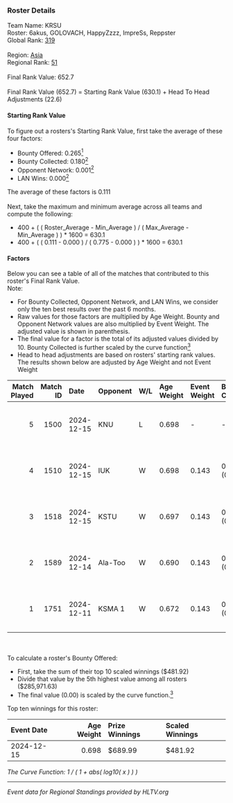### Roster Details<br />
Team Name: KRSU<br />
Roster: 6akus, GOLOVACH, HappyZzzz, ImpreSs, Reppster<br />
Global Rank: [319](../../standings_global_2025_02_28.md)<br />
<br />
Region: [Asia]( ../../standings_asia_2025_02_28.md)<br />
Regional Rank: [51]( ../../standings_asia_2025_02_28.md)<br />
<br />
Final Rank Value:  652.7<br />
<br />
Final Rank Value (652.7) = Starting Rank Value (630.1) + Head To Head Adjustments (22.6)<br />

#### Starting Rank Value<br />
To figure out a rosters's Starting Rank Value, first take the average of these four factors:<br />
- Bounty Offered: 0.265[<sup>1</sup>](#table2)
- Bounty Collected: 0.180[<sup>2</sup>](#table1)
- Opponent Network: 0.001[<sup>2</sup>](#table1)
- LAN Wins: 0.000[<sup>2</sup>](#table1)

The average of these factors is 0.111<br />
<br />
Next, take the maximum and minimum average across all teams and compute the following:<br />
- 400 + ( ( Roster_Average - Min_Average ) / ( Max_Average - Min_Average ) ) * 1600 = 630.1
- 400 + ( ( 0.111 - 0.000 ) / ( 0.775 - 0.000 ) ) * 1600 = 630.1


#### Factors<br />
Below you can see a table of all of the matches that contributed to this roster's Final Rank Value.<br />
Note:<br />

- For Bounty Collected, Opponent Network, and LAN Wins, we consider only the ten best results over the past 6 months.
- Raw values for those factors are multiplied by Age Weight. Bounty and Opponent Network values are also multiplied by Event Weight. The adjusted value is shown in parenthesis.
- The final value for a factor is the total of its adjusted values divided by 10. Bounty Collected is further scaled by the curve function[<sup>3</sup>](#curveFunction)
- Head to head adjustments are based on rosters' starting rank values. The results shown below are adjusted by Age Weight and not Event Weight
<span id="table1"></span><br />


| Match Played | Match ID | Date       | Opponent | W/L | Age Weight | Event Weight | Bounty Collected | Opponent Network | LAN Wins  | H2H Adj. | Roster                                        |
| -: | -: | :- | :- | :- | :- | :- | :- | :- | :- | -: | :- |
|            5 |     1500 | 2024-12-15 | KNU      | L   | 0.698      | -            | -                | -                | -         |   -10.88 | 6akus, GOLOVACH, HappyZzzz, ImpreSs, Reppster |
|            4 |     1510 | 2024-12-15 | IUK      | W   | 0.698      | 0.143        | 0.001 (0.000)    | 0.034 (0.003)    | 0 (0.000) |     9.47 | 6akus, GOLOVACH, HappyZzzz, ImpreSs, Reppster |
|            3 |     1518 | 2024-12-15 | KSTU     | W   | 0.697      | 0.143        | 0.001 (0.000)    | 0.034 (0.003)    | 0 (0.000) |     9.59 | 6akus, GOLOVACH, HappyZzzz, ImpreSs, Reppster |
|            2 |     1589 | 2024-12-14 | Ala-Too  | W   | 0.690      | 0.143        | 0.001 (0.000)    | 0.000 (0.000)    | 0 (0.000) |     7.12 | 6akus, GOLOVACH, HappyZzzz, ImpreSs, Reppster |
|            1 |     1751 | 2024-12-11 | KSMA 1   | W   | 0.672      | 0.143        | 0.001 (0.000)    | 0.000 (0.000)    | 0 (0.000) |     7.32 | 6akus, GOLOVACH, HappyZzzz, ImpreSs, Reppster |

<br />
<span id="table2"></span><br />
To calculate a roster's Bounty Offered:<br />

- First, take the sum of their top 10 scaled winnings ($481.92)
- Divide that value by the 5th highest value among all rosters ($285,971.63)
- The final value (0.00) is scaled by the curve function.[<sup>3</sup>](#curveFunction)

Top ten winnings for this roster:<br />

| Event Date | Age Weight | Prize Winnings | Scaled Winnings |
| :- | -: | :- | :- |
| 2024-12-15 |      0.698 | $689.99        | $481.92         |


<span id="curveFunction"></span>_The Curve Function: 1 / ( 1 + abs( log10( x ) ) )_<br />

---
_Event data for Regional Standings provided by HLTV.org_<br />
